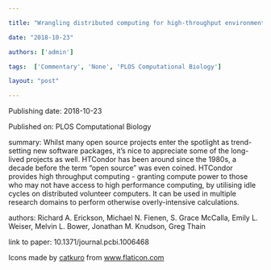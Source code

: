 ---
title: "Wrangling distributed computing for high-throughput environmental science: An introduction to HTCondor"
date: "2018-10-23"
authors: ['admin']
tags:  ['Commentary', 'None', 'PLOS Computational Biology']
layout: "post"
---
Publishing date: 2018-10-23

Published on: PLOS Computational Biology

summary: Whilst many open source projects enter the spotlight as trend-setting new software packages, it’s nice to appreciate some of the long-lived projects as well. HTCondor has been around since the 1980s, a decade before the term “open source” was even coined. HTCondor provides high throughput computing - granting compute power to those who may not have access to high performance computing, by utilising idle cycles on distributed volunteer computers. It can be used in multiple research domains to perform otherwise overly-intensive calculations. 

authors: Richard A. Erickson, Michael N. Fienen, S. Grace McCalla, Emily L. Weiser, Melvin L. Bower, Jonathan M. Knudson, Greg Thain

link to paper: 10.1371/journal.pcbi.1006468

Icons made by <a href="https://www.flaticon.com/free-icon/bookshelves_3576884" title="catkuro">catkuro</a> from <a href="https://www.flaticon.com/" title="Flaticon"> www.flaticon.com</a>